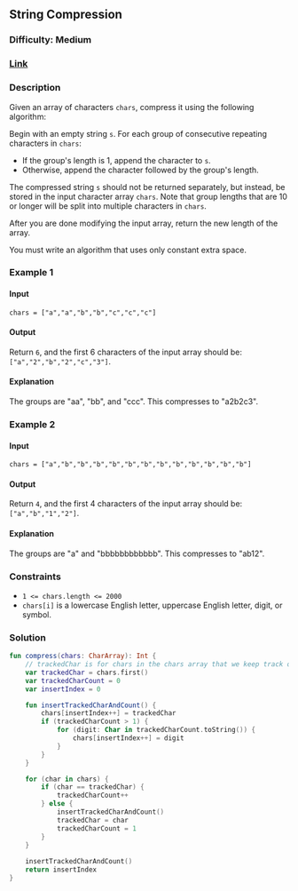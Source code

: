 ## String Compression
### Difficulty: Medium
### [Link](https://leetcode.com/problems/string-compression/)

### Description

Given an array of characters `chars`, compress it using the following algorithm:

Begin with an empty string `s`. For each group of consecutive repeating characters in `chars`:
- If the group's length is 1, append the character to `s`.
- Otherwise, append the character followed by the group's length.

The compressed string `s` should not be returned separately, but instead, be stored in the input character array `chars`. Note that group lengths that are 10 or longer will be split into multiple characters in `chars`.

After you are done modifying the input array, return the new length of the array.

You must write an algorithm that uses only constant extra space.

### Example 1

#### Input
`chars = ["a","a","b","b","c","c","c"]`

#### Output
Return `6`, and the first 6 characters of the input array should be: `["a","2","b","2","c","3"]`.

#### Explanation
The groups are "aa", "bb", and "ccc". This compresses to "a2b2c3".

### Example 2

#### Input
`chars = ["a","b","b","b","b","b","b","b","b","b","b","b","b"]`

#### Output
Return `4`, and the first 4 characters of the input array should be: `["a","b","1","2"]`.

#### Explanation
The groups are "a" and "bbbbbbbbbbbb". This compresses to "ab12".

### Constraints
- `1 <= chars.length <= 2000`
- `chars[i]` is a lowercase English letter, uppercase English letter, digit, or symbol.

### Solution

```kotlin
fun compress(chars: CharArray): Int {
    // trackedChar is for chars in the chars array that we keep track of to see how many times they appear in a row.
    var trackedChar = chars.first()
    var trackedCharCount = 0
    var insertIndex = 0

    fun insertTrackedCharAndCount() {
        chars[insertIndex++] = trackedChar
        if (trackedCharCount > 1) {
            for (digit: Char in trackedCharCount.toString()) {
                chars[insertIndex++] = digit
            }
        }
    }

    for (char in chars) {
        if (char == trackedChar) {
            trackedCharCount++
        } else {
            insertTrackedCharAndCount()
            trackedChar = char
            trackedCharCount = 1
        }
    }
    
    insertTrackedCharAndCount()
    return insertIndex
}
```